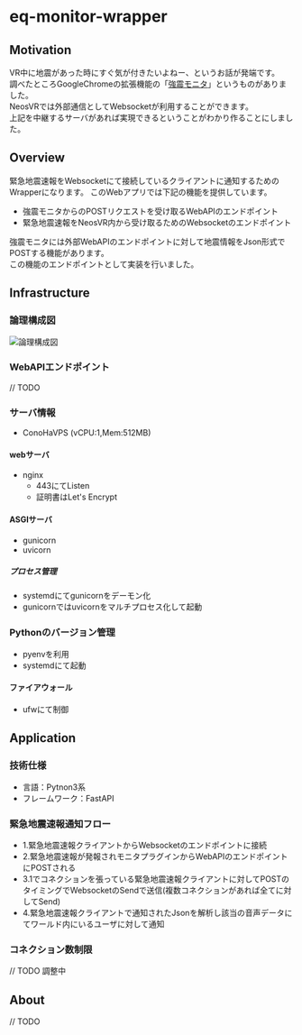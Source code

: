 # eq-monitor-wrapper

## Motivation

VR中に地震があった時にすぐ気が付きたいよねー、というお話が発端です。  
調べたところGoogleChromeの拡張機能の「[強震モニタ](https://chrome.google.com/webstore/detail/%E5%BC%B7%E9%9C%87%E3%83%A2%E3%83%8B%E3%82%BF-extension/ghkclpkmplddbagagffmmcmdbgjecbbj?hl=ja)」というものがありました。  
NeosVRでは外部通信としてWebsocketが利用することができます。  
上記を中継するサーバがあれば実現できるということがわかり作ることにしました。

## Overview

緊急地震速報をWebsocketにて接続しているクライアントに通知するためのWrapperになります。
このWebアプリでは下記の機能を提供しています。

- 強震モニタからのPOSTリクエストを受け取るWebAPIのエンドポイント
- 緊急地震速報をNeosVR内から受け取るためのWebsocketのエンドポイント

強震モニタには外部WebAPIのエンドポイントに対して地震情報をJson形式でPOSTする機能があります。  
この機能のエンドポイントとして実装を行いました。

## Infrastructure

### 論理構成図
![論理構成図](https://user-images.githubusercontent.com/24783202/155921480-b5e5f48b-fd2e-4107-b398-1fbd916dde79.png)

### WebAPIエンドポイント
// TODO

### サーバ情報

- ConoHaVPS (vCPU:1,Mem:512MB)

#### webサーバ

- nginx
  - 443にてListen
  - 証明書はLet's Encrypt

#### ASGIサーバ

- gunicorn
- uvicorn

##### プロセス管理

- systemdにてgunicornをデーモン化
- gunicornではuvicornをマルチプロセス化して起動

### Pythonのバージョン管理

- pyenvを利用
- systemdにて起動

#### ファイアウォール

- ufwにて制御

## Application

### 技術仕様

- 言語：Pytnon3系
- フレームワーク：FastAPI

### 緊急地震速報通知フロー

- 1.緊急地震速報クライアントからWebsocketのエンドポイントに接続
- 2.緊急地震速報が発報されモニタプラグインからWebAPIのエンドポイントにPOSTされる
- 3.1でコネクションを張っている緊急地震速報クライアントに対してPOSTのタイミングでWebsocketのSendで送信(複数コネクションがあれば全てに対してSend)
- 4.緊急地震速報クライアントで通知されたJsonを解析し該当の音声データにてワールド内にいるユーザに対して通知

### コネクション数制限
// TODO 調整中

## About
// TODO
